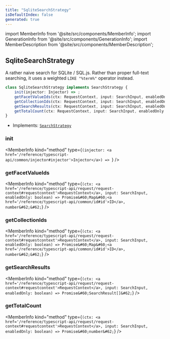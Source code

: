 ```yaml
---
title: "SqliteSearchStrategy"
isDefaultIndex: false
generated: true
---
```

<!-- This file was generated from the Vendure source. Do not modify. Instead, re-run the "docs:build" script -->
import MemberInfo from '@site/src/components/MemberInfo';
import GenerationInfo from '@site/src/components/GenerationInfo';
import MemberDescription from '@site/src/components/MemberDescription';


## SqliteSearchStrategy

<GenerationInfo sourceFile="packages/core/src/plugin/default-search-plugin/search-strategy/sqlite-search-strategy.ts" sourceLine="30" packageName="@bb-vendure/core" />

A rather naive search for SQLite / SQL.js. Rather than proper
full-text searching, it uses a weighted `LIKE "%term%"` operator instead.

```ts title="Signature"
class SqliteSearchStrategy implements SearchStrategy {
    init(injector: Injector) => ;
    getFacetValueIds(ctx: RequestContext, input: SearchInput, enabledOnly: boolean) => Promise<Map<ID, number>>;
    getCollectionIds(ctx: RequestContext, input: SearchInput, enabledOnly: boolean) => Promise<Map<ID, number>>;
    getSearchResults(ctx: RequestContext, input: SearchInput, enabledOnly: boolean) => Promise<SearchResult[]>;
    getTotalCount(ctx: RequestContext, input: SearchInput, enabledOnly: boolean) => Promise<number>;
}
```
* Implements: <code><a href='/reference/typescript-api/default-search-plugin/search-strategy#searchstrategy'>SearchStrategy</a></code>



<div className="members-wrapper">

### init

<MemberInfo kind="method" type={`(injector: <a href='/reference/typescript-api/common/injector#injector'>Injector</a>) => `}   />


### getFacetValueIds

<MemberInfo kind="method" type={`(ctx: <a href='/reference/typescript-api/request/request-context#requestcontext'>RequestContext</a>, input: SearchInput, enabledOnly: boolean) => Promise&#60;Map&#60;<a href='/reference/typescript-api/common/id#id'>ID</a>, number&#62;&#62;`}   />


### getCollectionIds

<MemberInfo kind="method" type={`(ctx: <a href='/reference/typescript-api/request/request-context#requestcontext'>RequestContext</a>, input: SearchInput, enabledOnly: boolean) => Promise&#60;Map&#60;<a href='/reference/typescript-api/common/id#id'>ID</a>, number&#62;&#62;`}   />


### getSearchResults

<MemberInfo kind="method" type={`(ctx: <a href='/reference/typescript-api/request/request-context#requestcontext'>RequestContext</a>, input: SearchInput, enabledOnly: boolean) => Promise&#60;SearchResult[]&#62;`}   />


### getTotalCount

<MemberInfo kind="method" type={`(ctx: <a href='/reference/typescript-api/request/request-context#requestcontext'>RequestContext</a>, input: SearchInput, enabledOnly: boolean) => Promise&#60;number&#62;`}   />




</div>
